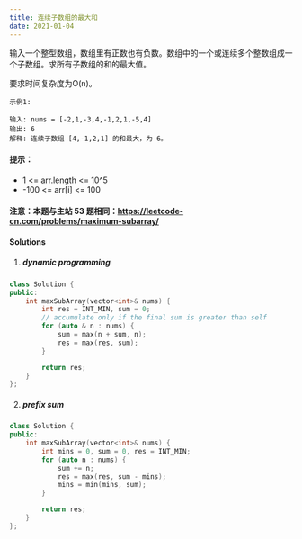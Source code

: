 ```yaml
---
title: 连续子数组的最大和
date: 2021-01-04
---
```

输入一个整型数组，数组里有正数也有负数。数组中的一个或连续多个整数组成一个子数组。求所有子数组的和的最大值。

要求时间复杂度为O(n)。

 

```
示例1:

输入: nums = [-2,1,-3,4,-1,2,1,-5,4]
输出: 6
解释: 连续子数组 [4,-1,2,1] 的和最大，为 6。
```

 

#### 提示：

-   1 <= arr.length <= 10^5
-    -100 <= arr[i] <= 100

#### 注意：本题与主站 53 题相同：https://leetcode-cn.com/problems/maximum-subarray/


#### Solutions

1. ##### dynamic programming

```cpp
class Solution {
public:
    int maxSubArray(vector<int>& nums) {
        int res = INT_MIN, sum = 0;
        // accumulate only if the final sum is greater than self
        for (auto & n : nums) {
            sum = max(n + sum, n);
            res = max(res, sum);
        }

        return res;
    }
};
```

2. ##### prefix sum

```cpp
class Solution {
public:
    int maxSubArray(vector<int>& nums) {
        int mins = 0, sum = 0, res = INT_MIN;
        for (auto n : nums) {
            sum += n;
            res = max(res, sum - mins);
            mins = min(mins, sum);
        }

        return res;
    }
};
```